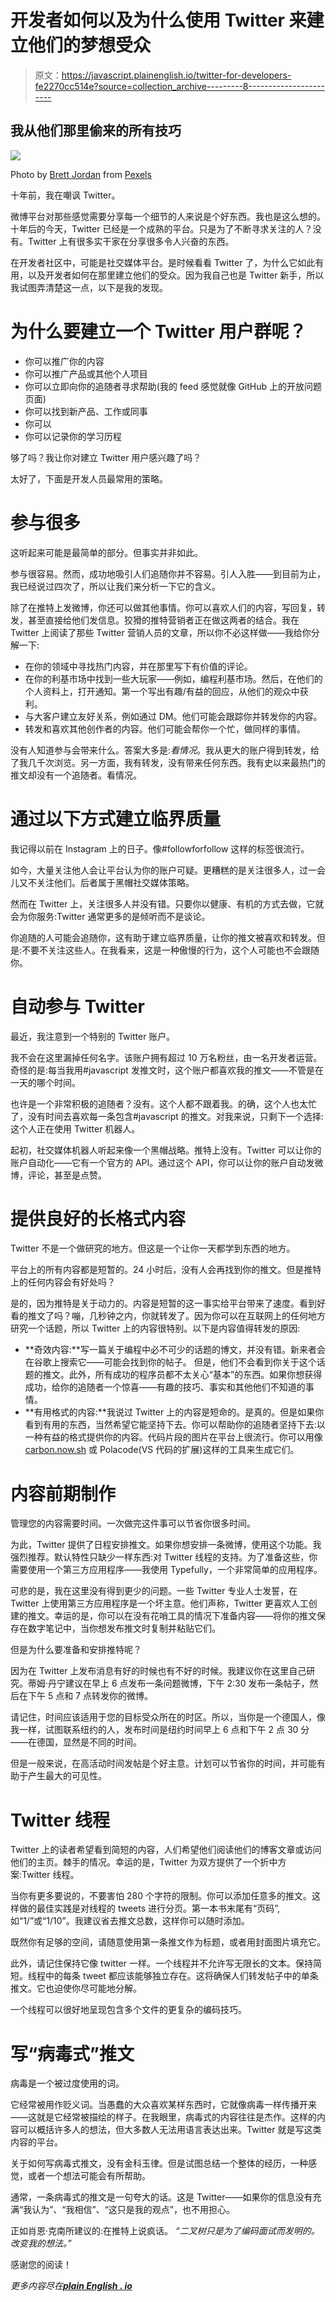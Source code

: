 # 开发者如何以及为什么使用 Twitter 来建立他们的梦想受众

> 原文：<https://javascript.plainenglish.io/twitter-for-developers-fe2270cc514e?source=collection_archive---------8----------------------->

## 我从他们那里偷来的所有技巧

![](img/aa354e3a01bc86ce3c6181f7724195e9.png)

Photo by [Brett Jordan](https://www.pexels.com/@brettjordan?utm_content=attributionCopyText&utm_medium=referral&utm_source=pexels) from [Pexels](https://www.pexels.com/photo/red-blue-and-yellow-textile-5417837/?utm_content=attributionCopyText&utm_medium=referral&utm_source=pexels)

十年前，我在嘲讽 Twitter。

微博平台对那些感觉需要分享每一个细节的人来说是个好东西。我也是这么想的。十年后的今天，Twitter 已经是一个成熟的平台。只是为了不断寻求关注的人？没有。Twitter 上有很多实干家在分享很多令人兴奋的东西。

在开发者社区中，可能是社交媒体平台。是时候看看 Twitter 了，为什么它如此有用，以及开发者如何在那里建立他们的受众。因为我自己也是 Twitter 新手，所以我试图弄清楚这一点，以下是我的发现。

# 为什么要建立一个 Twitter 用户群呢？

*   你可以推广你的内容
*   你可以推广产品或其他个人项目
*   你可以立即向你的追随者寻求帮助(我的 feed 感觉就像 GitHub 上的开放问题页面)
*   你可以找到新产品、工作或同事
*   你可以
*   你可以记录你的学习历程

够了吗？我让你对建立 Twitter 用户感兴趣了吗？

太好了，下面是开发人员最常用的策略。

# 参与很多

这听起来可能是最简单的部分。但事实并非如此。

参与很容易。然而，成功地吸引人们追随你并不容易。引人入胜——到目前为止，我已经说过四次了，所以让我们来分析一下它的含义。

除了在推特上发微博，你还可以做其他事情。你可以喜欢人们的内容，写回复，转发，甚至直接给他们发信息。狡猾的推特营销者正在做这两者的结合。我在 Twitter 上阅读了那些 Twitter 营销人员的文章，所以你不必这样做——我给你分解一下:

*   在你的领域中寻找热门内容，并在那里写下有价值的评论。
*   在你的利基市场中找到一些大玩家——例如，编程利基市场。然后，在他们的个人资料上，打开通知。第一个写出有趣/有益的回应，从他们的观众中获利。
*   与大客户建立友好关系，例如通过 DM。他们可能会跟踪你并转发你的内容。
*   转发和喜欢其他创作者的内容。他们可能会帮你一个忙，做同样的事情。

没有人知道参与会带来什么。答案大多是:*看情况*。我从更大的账户得到转发，给了我几千次浏览。另一方面，我有转发，没有带来任何东西。我有史以来最热门的推文却没有一个追随者。看情况。

# 通过以下方式建立临界质量

我记得以前在 Instagram 上的日子。像#followforfollow 这样的标签很流行。

如今，大量关注他人会让平台认为你的账户可疑。更糟糕的是关注很多人，过一会儿又不关注他们。后者属于黑帽社交媒体策略。

然而在 Twitter 上，关注很多人并没有错。只要你以健康、有机的方式去做，它就会为你服务:Twitter 通常更多的是倾听而不是谈论。

你追随的人可能会追随你，这有助于建立临界质量，让你的推文被喜欢和转发。但是:不要不关注这些人。在我看来，这是一种傲慢的行为，这个人可能也不会跟随你。

# 自动参与 Twitter

最近，我注意到一个特别的 Twitter 账户。

我不会在这里漏掉任何名字。该账户拥有超过 10 万名粉丝，由一名开发者运营。奇怪的是:每当我用#javascript 发推文时，这个账户都喜欢我的推文——不管是在一天的哪个时间。

也许是一个非常积极的追随者？没有。这个人都不跟着我。的确，这个人也太忙了，没有时间去喜欢每一条包含#javascript 的推文。对我来说，只剩下一个选择:这个人正在使用 Twitter 机器人。

起初，社交媒体机器人听起来像一个黑帽战略。推特上没有。Twitter 可以让你的账户自动化——它有一个官方的 API。通过这个 API，你可以让你的账户自动发微博，评论，甚至是点赞。

# 提供良好的长格式内容

Twitter 不是一个做研究的地方。但这是一个让你一天都学到东西的地方。

平台上的所有内容都是短暂的。24 小时后，没有人会再找到你的推文。但是推特上的任何内容会有好处吗？

是的，因为推特是关于动力的。内容是短暂的这一事实给平台带来了速度。看到好看的推文了吗？嘣，几秒钟之内，你就转发了。因为你可以在互联网上的任何地方研究一个话题，所以 Twitter 上的内容很特别。以下是内容值得转发的原因:

*   **奇效内容:**写一篇关于编程中必不可少的话题的博文，并没有错。新来者会在谷歌上搜索它——可能会找到你的帖子。
    但是，他们不会看到你关于这个话题的推文。此外，所有成功的程序员都不太关心“基本”的东西。如果你想获得成功，给你的追随者一个惊喜——有趣的技巧、事实和其他他们不知道的事情。
*   **有用格式的内容:**我说过 Twitter 上的内容是短命的。是真的。但是如果你看到有用的东西，当然希望它能坚持下去。你可以帮助你的追随者坚持下去:以一种有益的格式提供你的内容。代码片段的图片在平台上很流行。你可以用像 [carbon.now.sh](https://carbon.now.sh/) 或 Polacode(VS 代码的扩展)这样的工具来生成它们。

# 内容前期制作

管理您的内容需要时间。一次做完这件事可以节省你很多时间。

为此，Twitter 提供了日程安排推文。如果你想安排一条微博，使用这个功能。我强烈推荐。默认特性只缺少一样东西:对 Twitter 线程的支持。为了准备这些，你需要使用一个第三方应用程序——我使用 Typefully，一个非常简单的应用程序。

可悲的是，我在这里没有得到更少的问题。一些 Twitter 专业人士发誓，在 Twitter 上使用第三方应用程序是一个坏主意。他们声称，Twitter 更喜欢人工创建的推文。幸运的是，你可以在没有花哨工具的情况下准备内容——将你的推文保存在数字笔记中，当你想发布推文时复制并粘贴它们。

但是为什么要准备和安排推特呢？

因为在 Twitter 上发布消息有好的时候也有不好的时候。我建议你在这里自己研究。蒂姆·丹宁建议在早上 6 点发布一条问题微博，下午 2:30 发布一条帖子，然后在下午 5 点和 7 点转发你的微博。

请记住，时间应该适用于您的目标受众所在的时区。所以，当你是一个德国人，像我一样，试图联系纽约的人，发布时间是纽约时间早上 6 点和下午 2 点 30 分——在德国，显然是不同的时间。

但是一般来说，在高活动时间发帖是个好主意。计划可以节省你的时间，并可能有助于产生最大的可见性。

# Twitter 线程

Twitter 上的读者希望看到简短的内容，人们希望他们阅读他们的博客文章或访问他们的主页。棘手的情况。幸运的是，Twitter 为双方提供了一个折中方案:Twitter 线程。

当你有更多要说的，不要害怕 280 个字符的限制。你可以添加任意多的推文。这样做的最佳实践是对线程的 tweets 进行分页。第一本书末尾有“页码”,如“1/”或“1/10”。我建议省去推文总数，这样你可以随时添加。

既然你有足够的空间，请随意使用第一条推文作为标题，或者用封面图片填充它。

此外，请记住保持它像 twitter 一样。一个线程并不允许写无限长的文本。保持简短。线程中的每条 tweet 都应该能够独立存在。这将确保人们转发帖子中的单条推文。它也迫使你尽可能地分解。

一个线程可以很好地呈现包含多个文件的更复杂的编码技巧。

# 写“病毒式”推文

病毒是一个被过度使用的词。

它经常被用作贬义词。当愚蠢的大众喜欢某样东西时，它就像病毒一样传播开来——这就是它经常被描绘的样子。在我眼里，病毒式的内容往往是杰作。这样的内容可以概括许多人的想法，但大多数人无法用语言表达出来。Twitter 就是写这类内容的平台。

关于如何写病毒式推文，没有金科玉律。但是试图总结一个整体的经历，一种感觉，或者一个想法可能会有所帮助。

通常，一条病毒式的推文是一句夸大的话。这是 Twitter——如果你的信息没有充满“我认为”、“我相信”、“这只是我的观点”，也不用担心。

正如肖恩·克南所建议的:在推特上说疯话。
*“二叉树只是为了编码面试而发明的。改变我的想法。”*

感谢您的阅读！

*更多内容尽在*[***plain English . io***](http://plainenglish.io/)